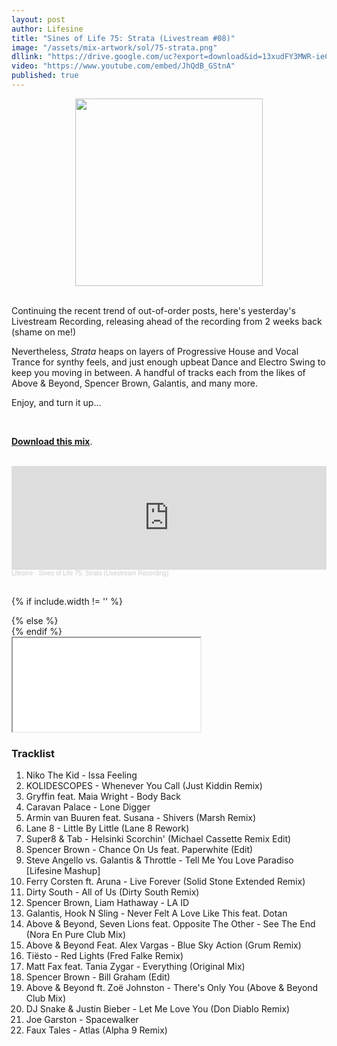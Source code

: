 ```yaml
---
layout: post
author: Lifesine
title: "Sines of Life 75: Strata (Livestream #08)"
image: "/assets/mix-artwork/sol/75-strata.png"
dllink: "https://drive.google.com/uc?export=download&id=13xudFY3MWR-ieCeJvsJDOEdTnMz67c0W"
video: "https://www.youtube.com/embed/JhQdB_GStnA"
published: true
---
```


<div style="text-align:center"><img src="{{ page.image }}" width="300px" height="auto" /></div>
<br>

Continuing the recent trend of out-of-order posts, here's yesterday's Livestream Recording, releasing ahead of the recording from 2 weeks back (shame on me!)

Nevertheless, _Strata_ heaps on layers of Progressive House and Vocal Trance for synthy feels, and just enough upbeat Dance and Electro Swing to keep you moving in between. A handful of tracks each from the likes of Above & Beyond, Spencer Brown, Galantis, and many more. 

Enjoy, and turn it up...

<br>

<a href=" {{ page.dllink }} " target="_blank">**Download this mix**</a>.

<br>

<iframe width="100%" height="166" scrolling="no" frameborder="no" allow="autoplay" src="https://w.soundcloud.com/player/?url=https%3A//api.soundcloud.com/tracks/868580836&color=%23922ad9&auto_play=false&hide_related=false&show_comments=true&show_user=true&show_reposts=false&show_teaser=true"></iframe><div style="font-size: 10px; color: #cccccc;line-break: anywhere;word-break: normal;overflow: hidden;white-space: nowrap;text-overflow: ellipsis; font-family: Interstate,Lucida Grande,Lucida Sans Unicode,Lucida Sans,Garuda,Verdana,Tahoma,sans-serif;font-weight: 100;"><a href="https://soundcloud.com/lifesine" title="Lifesine" target="_blank" style="color: #cccccc; text-decoration: none;">Lifesine</a> · <a href="https://soundcloud.com/lifesine/sines-of-life-75" title="Sines of Life 75: Strata (Livestream Recording)" target="_blank" style="color: #cccccc; text-decoration: none;">Sines of Life 75: Strata (Livestream Recording)</a></div>

<br>

<!-- YouTube embed -->
{% if include.width != '' %}
  <div style="width: {{include.width}}; margin:0 auto;">
{% else %}
  <div>
{% endif %}
  <div class="ytcontainer">
    <iframe class="yt" allowfullscreen src="{{ page.video }}"></iframe>
  </div>
</div>

### Tracklist

01. Niko The Kid - Issa Feeling
02. KOLIDESCOPES - Whenever You Call (Just Kiddin Remix)
03. Gryffin feat. Maia Wright - Body Back
04. Caravan Palace - Lone Digger
05. Armin van Buuren feat. Susana - Shivers (Marsh Remix)
06. Lane 8 - Little By Little (Lane 8 Rework)
07. Super8 & Tab - Helsinki Scorchin' (Michael Cassette Remix Edit)
08. Spencer Brown - Chance On Us feat. Paperwhite (Edit)
09. Steve Angello vs. Galantis & Throttle - Tell Me You Love Paradiso [Lifesine Mashup]
10. Ferry Corsten ft. Aruna - Live Forever (Solid Stone Extended Remix)
11. Dirty South - All of Us (Dirty South Remix)
12. Spencer Brown, Liam Hathaway - LA ID
13. Galantis, Hook N Sling - Never Felt A Love Like This feat. Dotan
14. Above & Beyond, Seven Lions feat. Opposite The Other - See The End (Nora En Pure Club Mix)
15. Above & Beyond Feat. Alex Vargas - Blue Sky Action (Grum Remix)
16. Tiësto - Red Lights (Fred Falke Remix)
17. Matt Fax feat. Tania Zygar - Everything (Original Mix)
18. Spencer Brown - Bill Graham (Edit)
19. Above & Beyond ft. Zoë Johnston - There's Only You (Above & Beyond Club Mix)
20. DJ Snake & Justin Bieber - Let Me Love You (Don Diablo Remix)
21. Joe Garston - Spacewalker
22. Faux Tales - Atlas (Alpha 9 Remix)

<br>
